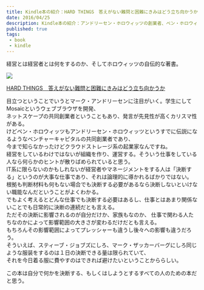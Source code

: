 ```yaml
---
title: Kindle本の紹介：HARD THINGS　答えがない難問と困難にきみはどう立ち向かうか
date: 2016/04/25
description: Kindle本の紹介：アンドリーセン・ホロウィッツの創業者、ベン・ホロウィッツの著書 HARD THINGS　答えがない難問と困難にきみはどう立ち向かうか
published: true
tags: 
 - book
 - kindle
---
```


経営とは経営者とは何をするのか、そしてホロウィッツの自伝的な著書。

<div class="amazon-wrapper">
<p class="amazon-image">
<a  href="http://www.amazon.co.jp/gp/product/B00W535LOU/ref=as_li_ss_il?ie=UTF8&camp=247&creative=7399&creativeASIN=B00W535LOU&linkCode=as2&tag=uuuu-22"><img border="0" src="http://ws-fe.amazon-adsystem.com/widgets/q?_encoding=UTF8&ASIN=B00W535LOU&Format=_SL250_&ID=AsinImage&MarketPlace=JP&ServiceVersion=20070822&WS=1&tag=uuuu-22" ></a><img src="http://ir-jp.amazon-adsystem.com/e/ir?t=uuuu-22&l=as2&o=9&a=B00W535LOU" width="1" height="1" border="0" alt="" style="border:none !important; margin:0px !important;" />
</p>

<p class="amazon-text">
<a  href="http://www.amazon.co.jp/gp/product/B00W535LOU/ref=as_li_ss_tl?ie=UTF8&camp=247&creative=7399&creativeASIN=B00W535LOU&linkCode=as2&tag=uuuu-22">HARD THINGS　答えがない難問と困難にきみはどう立ち向かうか</a><img src="http://ir-jp.amazon-adsystem.com/e/ir?t=uuuu-22&l=as2&o=9&a=B00W535LOU" width="1" height="1" border="0" alt="" style="border:none !important; margin:0px !important;" /></p>
</div>

<!-- more -->

目立つということでいうとマーク・アンドリーセンに注目がいく。学生にしてMosaicというウェブブラウザを開発、  
ネットスケープの共同創業者ということもあり、発言が先見性が高くカリスマ性がある。  
けどベン・ホロウィッツもアンドリーセン・ホロウィッツというすでに伝説になるようなベンチャーキャピタルの共同創業者であり、  
今まで知らなかったけどクラウドストレージ系の起業家なんですね。  
経営をしているわけではないが組織を作り、運営する。そういう仕事をしている人なら何らかのヒントが散りばめられていると思う。  
IT系に限らないのかもしれないが経営者やマネージメントをする人は「決断する」というのが大事な仕事であり、それは論理的に導かれるばかりではない。  
根拠も判断材料も何もない場合でも決断する必要があるなら決断しないといけない職能なんだということがよくわかる。  
でもよく考えるとどんな仕事でも決断する必要はあるし、仕事とはあまり関係ないことでも日常的に決断の連続だとも言える。  
ただその決断に影響されるのが自分だけか、家族もなのか、
仕事で関わる人たちなのかによって影響範囲の大きさが変わるだけだとも言える。  
もちろんその影響範囲によってプレッシャーも違うし後々への影響も違うだろう。  
そういえば、スティーブ・ジョブズにしろ、マーク・ザッカーバーグにしろ同じような服装をするのは１日の決断できる量は限られていて、  
それを今日着る服に費やすのはできれば避けたいということかららしい。  

この本は自分で何かを決断する、もしくはしようとするすべての人のための本だと思う。
